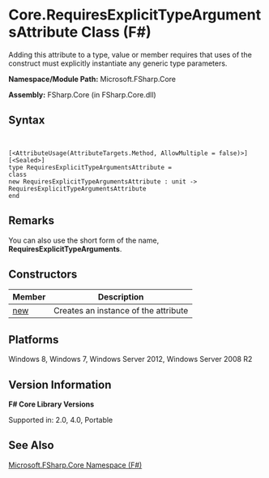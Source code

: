 # Core.RequiresExplicitTypeArgumentsAttribute Class (F#)

Adding this attribute to a type, value or member requires that uses of the construct must explicitly instantiate any generic type parameters.

**Namespace/Module Path:** Microsoft.FSharp.Core

**Assembly:** FSharp.Core (in FSharp.Core.dll)


## Syntax


```


[<AttributeUsage(AttributeTargets.Method, AllowMultiple = false)>]
[<Sealed>]
type RequiresExplicitTypeArgumentsAttribute =
class
new RequiresExplicitTypeArgumentsAttribute : unit -> RequiresExplicitTypeArgumentsAttribute
end

```



## Remarks
You can also use the short form of the name, **RequiresExplicitTypeArguments**.


## Constructors


|Member|Description|
|------|-----------|
|[new](http://msdn.microsoft.com/en-us/library/3e361f16-4e93-4492-9233-156f2612a0c6)|Creates an instance of the attribute|

## Platforms
Windows 8, Windows 7, Windows Server 2012, Windows Server 2008 R2


## Version Information
**F# Core Library Versions**

Supported in: 2.0, 4.0, Portable




## See Also
[Microsoft.FSharp.Core Namespace &#40;F&#35;&#41;](Microsoft.FSharp.Core-Namespace-%5BFSharp%5D.md)

